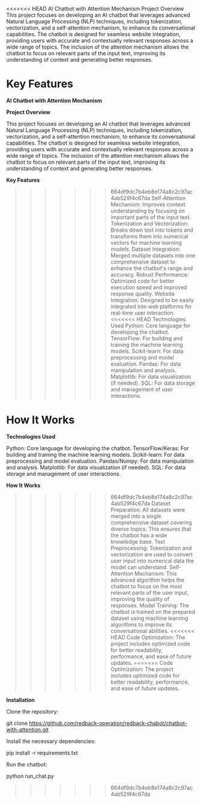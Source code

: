 
<<<<<<< HEAD
AI Chatbot with Attention Mechanism
Project Overview
This project focuses on developing an AI chatbot that leverages advanced Natural Language Processing (NLP) techniques, including tokenization, vectorization, and a self-attention mechanism, to enhance its conversational capabilities. The chatbot is designed for seamless website integration, providing users with accurate and contextually relevant responses across a wide range of topics. The inclusion of the attention mechanism allows the chatbot to focus on relevant parts of the input text, improving its understanding of context and generating better responses.

Key Features
=======
**AI Chatbot with Attention Mechanism**

**Project Overview**

This project focuses on developing an AI chatbot that leverages advanced Natural Language Processing (NLP) techniques, including tokenization, vectorization, and a self-attention mechanism, to enhance its conversational capabilities. The chatbot is designed for seamless website integration, providing users with accurate and contextually relevant responses across a wide range of topics. The inclusion of the attention mechanism allows the chatbot to focus on relevant parts of the input text, improving its understanding of context and generating better responses.

**Key Features**

>>>>>>> 664df9dc7b4eb8e174a8c2c97ac4ab529f4c67da
Self-Attention Mechanism: Improves context understanding by focusing on important parts of the input text.
Tokenization and Vectorization: Breaks down text into tokens and transforms them into numerical vectors for machine learning models.
Dataset Integration: Merged multiple datasets into one comprehensive dataset to enhance the chatbot's range and accuracy.
Robust Performance: Optimized code for better execution speed and improved response quality.
Website Integration: Designed to be easily integrated into web platforms for real-time user interaction.
<<<<<<< HEAD
Technologies Used
Python: Core language for developing the chatbot.
TensorFlow: For building and training the machine learning models.
Scikit-learn: For data preprocessing and model evaluation.
Pandas: For data manipulation and analysis.
Matplotlib: For data visualization (if needed).
SQL: For data storage and management of user interactions.

How It Works
=======

**Technologies Used**

Python: Core language for developing the chatbot.
TensorFlow/Keras: For building and training the machine learning models.
Scikit-learn: For data preprocessing and model evaluation.
Pandas/Numpy: For data manipulation and analysis.
Matplotlib: For data visualization (if needed).
SQL: For data storage and management of user interactions.

**How It Works**

>>>>>>> 664df9dc7b4eb8e174a8c2c97ac4ab529f4c67da
Dataset Preparation: All datasets were merged into a single comprehensive dataset covering diverse topics. This ensures that the chatbot has a wide knowledge base.
Text Preprocessing: Tokenization and vectorization are used to convert user input into numerical data the model can understand.
Self-Attention Mechanism: This advanced algorithm helps the chatbot to focus on the most relevant parts of the user input, improving the quality of responses.
Model Training: The chatbot is trained on the prepared dataset using machine learning algorithms to improve its conversational abilities.
<<<<<<< HEAD
Code Optimization: The project includes optimized code for better readability, performance, and ease of future updates.
=======
Code Optimization: The project includes optimized code for better readability, performance, and ease of future updates.

**Installation**

Clone the repository:

git clone https://github.com/redback-operation/redback-chabot/chatbot-with-attention.git

Install the necessary dependencies:

pip install -r requirements.txt

Run the chatbot:

python run_chat.py
>>>>>>> 664df9dc7b4eb8e174a8c2c97ac4ab529f4c67da
